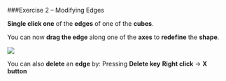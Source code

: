 ###Exercise 2 – Modifying Edges

**Single click one** of the **edges** of one of the **cubes**.

You can now **drag the edge** along one of the **axes** to **redefine** the **shape**.

![](./images/934b206f-0d73-4530-b89f-e9b0181e2a55.png)

You can also **delete** an **edge** by:
Pressing **Delete key**
**Right click** -&gt; **X button**